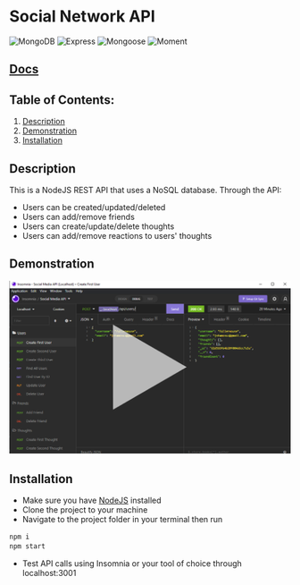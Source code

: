 # Social Network API
![MongoDB](https://img.shields.io/badge/Database-MongoDB-brightgreen?style=flat-square&logo=mongoDB)  ![Express](https://img.shields.io/badge/npm%20package-express-red?style=flat-square&logo=npm) ![Mongoose](https://img.shields.io/badge/npm%20package-mongoose-red?style=flat-square&logo=npm) ![Moment](https://img.shields.io/badge/npm%20package-moment-red?style=flat-square&logo=npm)
<h2><a href="/docs">Docs</a></h2>

## Table of Contents:  
1. [Description](#Description)  
2. [Demonstration](#Walkthrough-Videos)  
4. [Installation](#Installation)  

## Description
This is a NodeJS REST API that uses a NoSQL database. Through the API:
- Users can be created/updated/deleted
- Users can add/remove friends
- Users can create/update/delete thoughts
- Users can add/remove reactions to users' thoughts

## Demonstration
[![Video demonstrating API usage with Insomnia](./assets/api-demonstration-thumbnail.png)]()

## Installation
- Make sure you have [NodeJS](https://nodejs.org/en/download/) installed
- Clone the project to your machine
-  Navigate to the project folder in your terminal then run
```bash
npm i
npm start
```
- Test API calls using Insomnia or your tool of choice through localhost:3001
